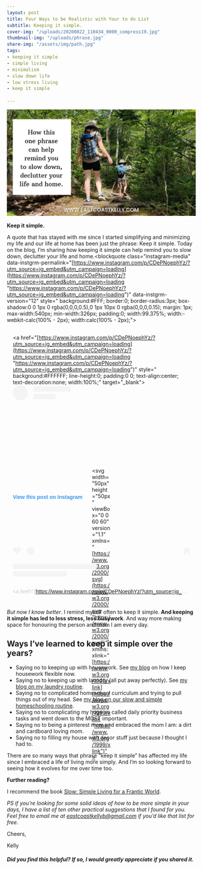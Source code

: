 ```yaml
---
layout: post
title: Four Ways to be Realistic with Your to do List
subtitle: Keeping it simple.
cover-img: "/uploads/20200822_110434_0000_compress19.jpg"
thumbnail-img: "/uploads/phrase.jpg"
share-img: "/assets/img/path.jpg"
tags:
- keeping it simple
- simple living
- minimalism
- slow down life
- low stress living
- keep it simple

---
```

![](/uploads/phrase.jpg)

**Keep it simple.**

A quote that has stayed with me since I started simplifying and minimizing my life and our life at home has been just the phrase: Keep it simple. Today on the blog, I’m sharing how keeping it simple can help remind you to slow down, declutter your life and home.<blockquote class="instagram-media" data-instgrm-permalink="[https://www.instagram.com/p/CDePNoephYz/?utm_source=ig_embed&utm_campaign=loading](https://www.instagram.com/p/CDePNoephYz/?utm_source=ig_embed&utm_campaign=loading "https://www.instagram.com/p/CDePNoephYz/?utm_source=ig_embed&utm_campaign=loading")" data-instgrm-version="12" style=" background:#FFF; border:0; border-radius:3px; box-shadow:0 0 1px 0 rgba(0,0,0,0.5),0 1px 10px 0 rgba(0,0,0,0.15); margin: 1px; max-width:540px; min-width:326px; padding:0; width:99.375%; width:-webkit-calc(100% - 2px); width:calc(100% - 2px);"><div style="padding:16px;"> <a href="[https://www.instagram.com/p/CDePNoephYz/?utm_source=ig_embed&utm_campaign=loading](https://www.instagram.com/p/CDePNoephYz/?utm_source=ig_embed&utm_campaign=loading "https://www.instagram.com/p/CDePNoephYz/?utm_source=ig_embed&utm_campaign=loading")" style=" background:#FFFFFF; line-height:0; padding:0 0; text-align:center; text-decoration:none; width:100%;" target="_blank"> <div style=" display: flex; flex-direction: row; align-items: center;"> <div style="background-color: #F4F4F4; border-radius: 50%; flex-grow: 0; height: 40px; margin-right: 14px; width: 40px;"></div> <div style="display: flex; flex-direction: column; flex-grow: 1; justify-content: center;"> <div style=" background-color: #F4F4F4; border-radius: 4px; flex-grow: 0; height: 14px; margin-bottom: 6px; width: 100px;"></div> <div style=" background-color: #F4F4F4; border-radius: 4px; flex-grow: 0; height: 14px; width: 60px;"></div></div></div><div style="padding: 19% 0;"></div> <div style="display:block; height:50px; margin:0 auto 12px; width:50px;"><svg width="50px" height="50px" viewBox="0 0 60 60" version="1.1" xmlns="[https://www.w3.org/2000/svg](https://www.w3.org/2000/svg "https://www.w3.org/2000/svg")" xmlns:xlink="[https://www.w3.org/1999/xlink](https://www.w3.org/1999/xlink "https://www.w3.org/1999/xlink")"><g stroke="none" stroke-width="1" fill="none" fill-rule="evenodd"><g transform="translate(-511.000000, -20.000000)" fill="#000000"><g><path d="M556.869,30.41 C554.814,30.41 553.148,32.076 553.148,34.131 C553.148,36.186 554.814,37.852 556.869,37.852 C558.924,37.852 560.59,36.186 560.59,34.131 C560.59,32.076 558.924,30.41 556.869,30.41 M541,60.657 C535.114,60.657 530.342,55.887 530.342,50 C530.342,44.114 535.114,39.342 541,39.342 C546.887,39.342 551.658,44.114 551.658,50 C551.658,55.887 546.887,60.657 541,60.657 M541,33.886 C532.1,33.886 524.886,41.1 524.886,50 C524.886,58.899 532.1,66.113 541,66.113 C549.9,66.113 557.115,58.899 557.115,50 C557.115,41.1 549.9,33.886 541,33.886 M565.378,62.101 C565.244,65.022 564.756,66.606 564.346,67.663 C563.803,69.06 563.154,70.057 562.106,71.106 C561.058,72.155 560.06,72.803 558.662,73.347 C557.607,73.757 556.021,74.244 553.102,74.378 C549.944,74.521 548.997,74.552 541,74.552 C533.003,74.552 532.056,74.521 528.898,74.378 C525.979,74.244 524.393,73.757 523.338,73.347 C521.94,72.803 520.942,72.155 519.894,71.106 C518.846,70.057 518.197,69.06 517.654,67.663 C517.244,66.606 516.755,65.022 516.623,62.101 C516.479,58.943 516.448,57.996 516.448,50 C516.448,42.003 516.479,41.056 516.623,37.899 C516.755,34.978 517.244,33.391 517.654,32.338 C518.197,30.938 518.846,29.942 519.894,28.894 C520.942,27.846 521.94,27.196 523.338,26.654 C524.393,26.244 525.979,25.756 528.898,25.623 C532.057,25.479 533.004,25.448 541,25.448 C548.997,25.448 549.943,25.479 553.102,25.623 C556.021,25.756 557.607,26.244 558.662,26.654 C560.06,27.196 561.058,27.846 562.106,28.894 C563.154,29.942 563.803,30.938 564.346,32.338 C564.756,33.391 565.244,34.978 565.378,37.899 C565.522,41.056 565.552,42.003 565.552,50 C565.552,57.996 565.522,58.943 565.378,62.101 M570.82,37.631 C570.674,34.438 570.167,32.258 569.425,30.349 C568.659,28.377 567.633,26.702 565.965,25.035 C564.297,23.368 562.623,22.342 560.652,21.575 C558.743,20.834 556.562,20.326 553.369,20.18 C550.169,20.033 549.148,20 541,20 C532.853,20 531.831,20.033 528.631,20.18 C525.438,20.326 523.257,20.834 521.349,21.575 C519.376,22.342 517.703,23.368 516.035,25.035 C514.368,26.702 513.342,28.377 512.574,30.349 C511.834,32.258 511.326,34.438 511.181,37.631 C511.035,40.831 511,41.851 511,50 C511,58.147 511.035,59.17 511.181,62.369 C511.326,65.562 511.834,67.743 512.574,69.651 C513.342,71.625 514.368,73.296 516.035,74.965 C517.703,76.634 519.376,77.658 521.349,78.425 C523.257,79.167 525.438,79.673 528.631,79.82 C531.831,79.965 532.853,80.001 541,80.001 C549.148,80.001 550.169,79.965 553.369,79.82 C556.562,79.673 558.743,79.167 560.652,78.425 C562.623,77.658 564.297,76.634 565.965,74.965 C567.633,73.296 568.659,71.625 569.425,69.651 C570.167,67.743 570.674,65.562 570.82,62.369 C570.966,59.17 571,58.147 571,50 C571,41.851 570.966,40.831 570.82,37.631"></path></g></g></g></svg></div><div style="padding-top: 8px;"> <div style=" color:#3897f0; font-family:Arial,sans-serif; font-size:14px; font-style:normal; font-weight:550; line-height:18px;"> View this post on Instagram</div></div><div style="padding: 12.5% 0;"></div> <div style="display: flex; flex-direction: row; margin-bottom: 14px; align-items: center;"><div> <div style="background-color: #F4F4F4; border-radius: 50%; height: 12.5px; width: 12.5px; transform: translateX(0px) translateY(7px);"></div> <div style="background-color: #F4F4F4; height: 12.5px; transform: rotate(-45deg) translateX(3px) translateY(1px); width: 12.5px; flex-grow: 0; margin-right: 14px; margin-left: 2px;"></div> <div style="background-color: #F4F4F4; border-radius: 50%; height: 12.5px; width: 12.5px; transform: translateX(9px) translateY(-18px);"></div></div><div style="margin-left: 8px;"> <div style=" background-color: #F4F4F4; border-radius: 50%; flex-grow: 0; height: 20px; width: 20px;"></div> <div style=" width: 0; height: 0; border-top: 2px solid transparent; border-left: 6px solid #f4f4f4; border-bottom: 2px solid transparent; transform: translateX(16px) translateY(-4px) rotate(30deg)"></div></div><div style="margin-left: auto;"> <div style=" width: 0px; border-top: 8px solid #F4F4F4; border-right: 8px solid transparent; transform: translateY(16px);"></div> <div style=" background-color: #F4F4F4; flex-grow: 0; height: 12px; width: 16px; transform: translateY(-4px);"></div> <div style=" width: 0; height: 0; border-top: 8px solid #F4F4F4; border-left: 8px solid transparent; transform: translateY(-4px) translateX(8px);"></div></div></div> <div style="display: flex; flex-direction: column; flex-grow: 1; justify-content: center; margin-bottom: 24px;"> <div style=" background-color: #F4F4F4; border-radius: 4px; flex-grow: 0; height: 14px; margin-bottom: 6px; width: 224px;"></div> <div style=" background-color: #F4F4F4; border-radius: 4px; flex-grow: 0; height: 14px; width: 144px;"></div></div></a><p style=" color:#c9c8cd; font-family:Arial,sans-serif; font-size:14px; line-height:17px; margin-bottom:0; margin-top:8px; overflow:hidden; padding:8px 0 7px; text-align:center; text-overflow:ellipsis; white-space:nowrap;"><a href="[https://www.instagram.com/p/CDePNoephYz/?utm_source=ig_embed&utm_campaign=loading](https://www.instagram.com/p/CDePNoephYz/?utm_source=ig_embed&utm_campaign=loading "https://www.instagram.com/p/CDePNoephYz/?utm_source=ig_embed&utm_campaign=loading")" style=" color:#c9c8cd; font-family:Arial,sans-serif; font-size:14px; font-style:normal; font-weight:normal; line-height:17px; text-decoration:none;" target="_blank">A post shared by 𝐒𝐢𝐦𝐩𝐥𝐞 + 𝐦𝐢𝐧𝐢𝐦𝐚𝐥 𝐡𝐨𝐦𝐞 𝐦𝐨𝐦 (@eastcoastkelly)</a> on <time style=" font-family:Arial,sans-serif; font-size:14px; line-height:17px;" datetime="2020-08-04T15:29:48+00:00">Aug 4, 2020 at 8:29am PDT</time></p></div></blockquote> <script async src="//www.instagram.com/embed.js"></script> 

_But now I know better_. I remind myself often to keep it simple. **And keeping it simple has led to less stress, less busywork**. And way more making space for honouring the person and mom I am every day.

## Ways I’ve learned to keep it simple over the years?

* Saying no to keeping up with housework. See [my blog](https://www.eastcoastkelly.com/cleaning%20&%20tidying/2020/04/22/how-to-design-a-simple-cleaning-routine.html) on how I keep housework flexible now.
* Saying no to keeping up with laundry (all put away perfectly). See [my blog on my laundry routine](https://www.eastcoastkelly.com/cleaning%20&%20tidying/2020/04/30/our-current-laundry-routine-that-has-taken-the-stress-off-of-laundry.html).
* Saying no to complicated homeschool curriculum and trying to pull things out of my head. See [my blog on our slow and simple homeschooling routine](https://www.eastcoastkelly.com/routines/2020/07/22/our-slow-and-simple-homeschooling-routine.html).
* Saying no to complicating my huge so called daily priority business tasks and went down to the MOST important.
* Saying no to being a pinterest mom and embraced the mom I am: a dirt and cardboard loving mom.
* Saying no to filling my house with decor stuff just because I thought I had to.

There are so many ways that phrase “keep it simple” has affected my life since I embraced a life of living more simply. And I’m so looking forward to seeing how it evolves for me over time too.

**Further reading?**

I recommend the book [Slow: Simple Living for a Frantic World](https://amzn.to/3iE8gCI).

_PS if you’re looking for some solid ideas of how to be more simple in your days, I have a list of ten other practical suggestions that I found for you. Feel free to email me at eastcoastkellyb@gmail.com if you’d like that list for free._

Cheers,

Kelly

##### Did you find this helpful? If so, I would greatly appreciate if you shared it.